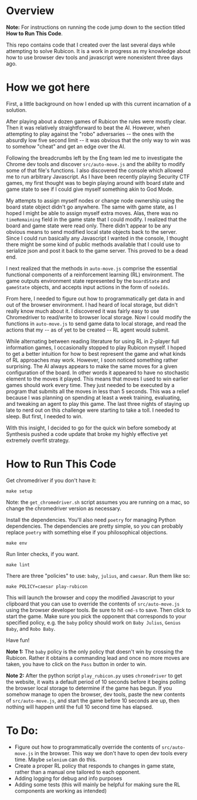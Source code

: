# Overview

**Note:** For instructions on running the code jump down to the section titled **How to Run This Code**.

This repo contains code that I created over the last several days while attempting to solve Rubicon. It is a work in progress as my knowledge about how to use browser dev tools and javascript were nonexistent three days ago.

# How we got here

First, a little background on how I ended up with this current incarnation of a solution.

After playing about a dozen games of Rubicon the rules were mostly clear. Then it was relatively straightforward to beat the AI. However, when attempting to play against the "robo" adversaries -- the ones with the absurdly low five second limit -- it was obvious that the only way to win was to somehow "cheat" and get an edge over the AI. 

Following the breadcrumbs left by the Eng team led me to investigate the Chrome dev tools and discover `src/auto-move.js` and the ability to modify some of that file's functions. I also discovered the console which allowed me to run arbitrary Javascript. As I have been recently playing Security CTF games, my first thought was to begin playing around with board state and game state to see if I could give myself something akin to God Mode.

My attempts to assign myself nodes or change node ownership using the board state object didn't go anywhere. The same with game state, as I hoped I might be able to assign myself extra moves. Alas, there was no `timeRemaining` field in the game state that I could modify. I realized that the board and game state were read only. There didn't appear to be any obvious means to send modified local state objects back to the server. Since I could run basically any Javascript I wanted in the console, I thought there might be some kind of public methods available that I could use to serialize json and post it back to the game server. This proved to be a dead end.

I next realized that the methods in `auto-move.js` comprise the essential functional components of a reinforcement learning (RL) environment. The game outputs environment state represented by the `boardState` and `gameState` objects, and accepts input actions in the form of `nodeIds`. 

From here, I needed to figure out how to programmatically get data in and out of the browser environment. I had heard of local storage, but didn't really know much about it. I discovered it was fairly easy to use Chromedriver to read/write to browser local storage. Now I could modify the functions in `auto-move.js` to send game data to local storage, and read the actions that my -- as of yet to be created -- RL agent would submit.

While alternating between reading literature for using RL in 2-player full information games, I occasionally stopped to play Rubicon myself. I hoped to get a better intuition for how to best represent the game and what kinds of RL approaches may work. However, I soon noticed something rather surprising. The AI always appears to make the same moves for a given configuration of the board. In other words it appeared to have no stochastic element to the moves it played. This means that moves I used to win earlier games should work every time. They just needed to be executed by a program that submits all the moves in less than 5 seconds. This was a relief because I was planning on spending at least a week training, evaluating, and tweaking an agent to play this game. The last three nights of staying up late to nerd out on this challenge were starting to take a toll. I needed to sleep. But first, I needed to win.

With this insight, I decided to go for the quick win before somebody at Synthesis pushed a code update that broke my highly effective yet extremely overfit strategy.

# How to Run This Code

Get chromedriver if you don't have it:
```
make setup
```
Note: the `get_chromedriver.sh` script assumes you are running on a mac, so change the chromedriver version as necessary.

Install the dependencies. You'll also need `poetry` for managing Python dependencies. The dependencies are pretty simple, so you can probably replace `poetry` with something else if you philosophical objections.
```
make env
```

Run linter checks, if you want.
```
make lint
```

There are three "policies" to use: `baby`, `julius`, and `caesar`. Run them like so:
```
make POLICY=caesar play-rubicon
```
This will launch the browser and copy the modified Javascript to your clipboard that you can use to override the contents of `src/auto-move.js` using the browser developer tools. Be sure to hit `cmd-s` to save. Then click to start the game. Make sure you pick the opponent that corresponds to your specified policy, e.g. the `baby` policy should work on `Baby Julius`, `Genius Baby`, and `Robo Baby`.

Have fun!

**Note 1:** The `baby` policy is the only policy that doesn't win by crossing the Rubicon. Rather it obtains a commanding lead and once no more moves are taken, you have to click on the `Pass` button in order to win.

**Note 2:** After the python script `play_rubicon.py` uses `chromedriver` to get the website, it waits a default period of 10 seconds before it begins polling the browser local storage to determine if the game has begun. If you somehow manage to open the browser, dev tools, paste the new contents of `src/auto-move.js`, and start the game before 10 seconds are up, then nothing will happen until the full 10 second time has elapsed.

# To Do:
- Figure out how to programmatically override the contents of `src/auto-move.js` in the browser. This way we don't have to open dev tools every time. Maybe `selenium` can do this.
- Create a proper RL policy that responds to changes in game state, rather than a manual one tailored to each opponent.
- Adding logging for debug and info purposes
- Adding some tests (this will mainly be helpful for making sure the RL components are working as intended)